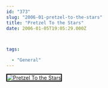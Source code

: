 ```yaml
---
id: "373"
slug: "2006-01-pretzel-to-the-stars"
title: "Pretzel To the Stars"
date: 2006-01-05T19:05:29.000Z



tags:

  - "General"
---
```

<div class="sqs-html-content">
  <div style="float: left; margin-right: 10px; margin-bottom: 10px;"> <a href="http://www.flickr.com/photos/mclazarus/82723505/" title="Pretzel To the Stars"><img src="http://static.flickr.com/36/82723505_ce8fd32efc_m.jpg" alt="Pretzel To the Stars" style="border: solid 2px #000000;" /></a>
</div>
<p><br clear="all" /></p>
</div>
